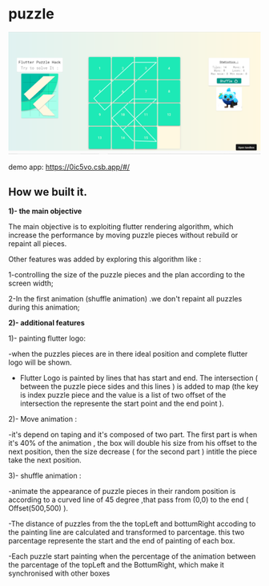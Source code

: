 # puzzle

![](assets/p.png)

demo app: https://0ic5vo.csb.app/#/

## How we built it.
**1)- the main objective**

The main objective is to exploiting flutter rendering algorithm, which increase the performance by moving puzzle pieces without rebuild or repaint all pieces.

Other features was added by exploring this algorithm like :

1-controlling the size of the puzzle pieces and the plan according to the screen width;

2-In the first animation (shuffle animation) .we don't repaint all puzzles during this animation;

**2)- additional features**

1)- painting flutter logo:

-when the puzzles pieces are in there ideal position and complete flutter logo will be shown. 

- Flutter Logo is painted by lines that has start and end. The intersection ( between the puzzle piece sides and this lines ) is added to map (the key is index puzzle piece and the value is a list of two offset of the intersection the represente the start point and the end point ).


2)- Move animation  :

-it's depend on taping and it's composed of two part. The first part is when it's 40% of the animation , the box will double his size from his offset to the next position, then the size decrease ( for the second part ) intitle the piece take the next position.

3)- shuffle animation :

-animate the appearance of puzzle pieces in their random position is according to a curved line of 45 degree ,that pass from (0,0) to the end ( Offset(500,500) ).

-The distance of puzzles from the the topLeft and bottumRight accoding to the painting line are calculated and transformed to parcentage. this two parcentage represente the start and the end of painting of each box.

-Each puzzle start painting when the percentage of the animation between the parcentage of the topLeft and the BottumRight, which make it synchronised with other boxes

